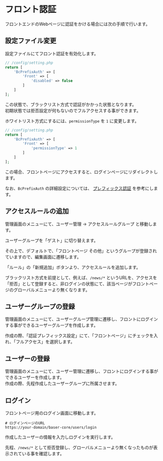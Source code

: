 # フロント認証

フロントエンドのWebページに認証をかける場合には次の手順で行います。

## 設定ファイル変更
設定ファイルにてフロント認証を有効化します。

```php
// /config/setting.php
return [
    'BcPrefixAuth' => [
        'Front' => [
            'disabled' => false
        ]
    ]
];
```

この状態で、ブラックリスト方式で認証がかかった状態となります。  
初期状態では拒否設定が何もないのでフルアクセスする事ができます。

ホワイトリスト方式にするには、`permissionType` を `1` に変更します。

```php
// /config/setting.php
return [
    'BcPrefixAuth' => [
        'Front' => [
            'permissionType' => 1
        ]
    ]
];
```

この場合、フロントページにアクセスすると、ログインページにリダイレクトします。


なお、`BcPrefixAuth` の詳細設定については、 [プレフィックス認証](../specification/baser-core/common/prefix_auth) を参考にします。

## アクセスルールの追加


管理画面のメニューにて、ユーザー管理 → アクセスルールグループ と移動します。  

ユーザーグループを「ゲスト」に切り替えます。

その上で、デフォルトで、「フロントページ その他」というグループが登録されていますので、編集画面に遷移します。  

「ルール」の「新規追加」ボタンより、アクセスルールを追加します。

ブラックリスト方式を前提として、例えば、`/news/*` というURLを、アクセスを「拒否」として登録すると、非ログインの状態にて、該当ページがフロントページのグローバルメニューより無くなります。 

## ユーザーグループの登録

管理画面のメニューにて、ユーザーグループ管理に遷移し、フロントにログインする事ができるユーザーグループを作成します。

作成の際、「認証プレフィックス設定」にて、「フロントページ」にチェックを入れ、「フルアクセス」を選択します。


## ユーザーの登録
管理画面のメニューにて、ユーザー管理に遷移し、フロントにログインする事ができるユーザーを作成します。  
作成の際、先程作成したユーザーグループに所属させます。


## ログイン
フロントページ用のログイン画面に移動します。

```shell
# ログインページのURL
https://your-domain/baser-core/users/login
```

作成したユーザーの情報を入力しログインを実行します。

先程、`/news/*` として拒否登録し、グローバルメニューより無くなったものが表示されている事を確認します。

　
